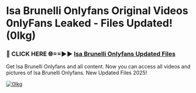# Isa Brunelli Onlyfans Original Videos 0nlyFans Leaked - Files Updated! (0lkg)

<h3>🔴 CLICK HERE 🌐==►► <a href="https://tinyurl.com/4seja8ks" rel="nofollow">Isa Brunelli Onlyfans Updated Files</a></h3>

Get Isa Brunelli Onlyfans and all content. Now you can access all videos and pictures of Isa Brunelli Onlyfans. New Updated Files 2025!

[![0lkg](https://i.imgur.com/EWjZXRe.gif)](https://tinyurl.com/4seja8ks)
